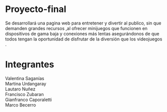 # Proyecto-final
Se desarrollará una pagina web para entretener y divertir al publico, sin que demanden grandes recursos ,al ofrecer minijuegos que funcionen en dispositivos de gama baja y conexiones más lentas asegurándonos de que todos tengan la oportunidad de disfrutar de la diversión que los videojuegos .
# Integrantes
Valentina Saganías <br>
Martina Urdangaray <br>
Lautaro Nuñez <br>
Francisco Zubaran <br>
Gianfranco Caporaletti <br>
Marco Becerro <br>
